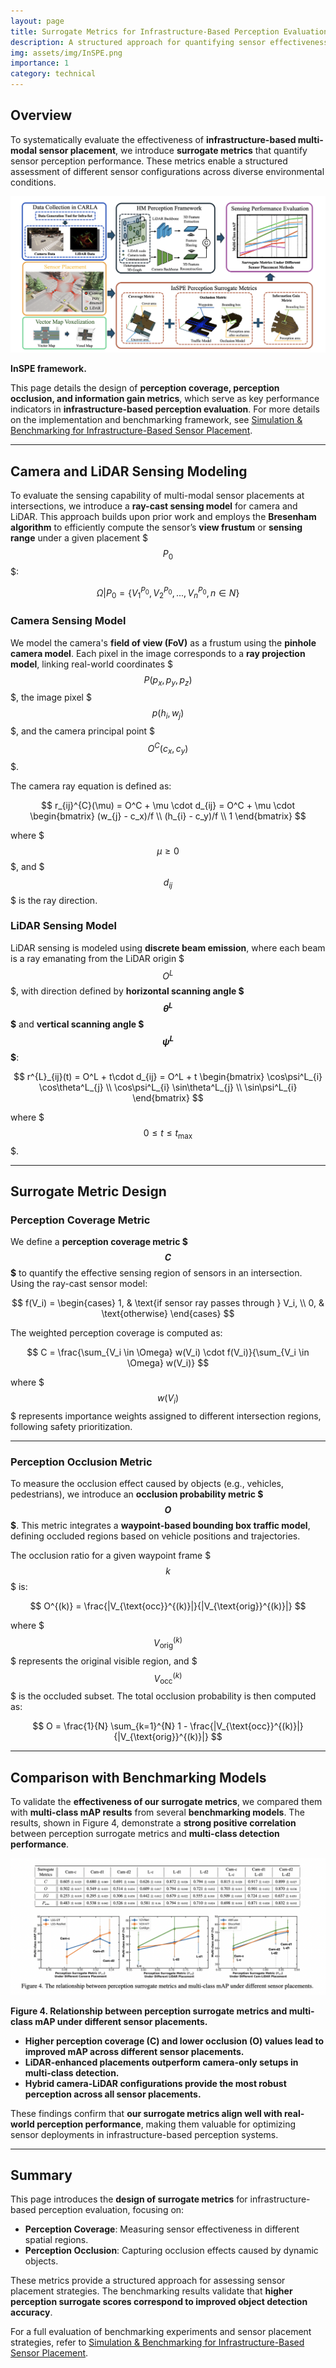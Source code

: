 ```yaml
---
layout: page
title: Surrogate Metrics for Infrastructure-Based Perception Evaluation
description: A structured approach for quantifying sensor effectiveness in infrastructure-based perception.
img: assets/img/InSPE.png
importance: 1
category: technical
---
```


## Overview

To systematically evaluate the effectiveness of **infrastructure-based multi-modal sensor placement**, we introduce **surrogate metrics** that quantify sensor perception performance. These metrics enable a structured assessment of different sensor configurations across diverse environmental conditions.

<div class="row">
    <div class="col-md-12 text-center">
        <img src="/assets/img/InSPE-1.png" alt="Benchmarking Results" class="img-fluid rounded">
        <p class="text-center"><strong>InSPE framework.</strong></p>
    </div>
</div>

This page details the design of **perception coverage, perception occlusion, and information gain metrics**, which serve as key performance indicators in **infrastructure-based perception evaluation**. For more details on the implementation and benchmarking framework, see [Simulation & Benchmarking for Infrastructure-Based Sensor Placement](/_projects/10_project.md).

---

## Camera and LiDAR Sensing Modeling

To evaluate the sensing capability of multi-modal sensor placements at intersections, we introduce a **ray-cast sensing model** for camera and LiDAR. This approach builds upon prior work and employs the **Bresenham algorithm** to efficiently compute the sensor’s **view frustum** or **sensing range** under a given placement $$$ P_0 $$$:

$$
    \Omega | P_0 = \{V_1^{P_0},V_2^{P_0},...,V_n^{P_0}, n \in N\}
$$

### **Camera Sensing Model**

We model the camera's **field of view (FoV)** as a frustum using the **pinhole camera model**. Each pixel in the image corresponds to a **ray projection model**, linking real-world coordinates $$$ P(p_x, p_y, p_z) $$$, the image pixel $$$ p(h_i, w_j) $$$, and the camera principal point $$$ O^C(c_x, c_y) $$$.

The camera ray equation is defined as:

$$
    r_{ij}^{C}(\mu) = O^C + \mu \cdot d_{ij} = O^C + \mu \cdot
    \begin{bmatrix}
    (w_{j} - c_x)/f \\
    (h_{i} - c_y)/f \\
    1
    \end{bmatrix}
$$

where $$$ \mu \geq 0 $$$, and $$$ d_{ij} $$$ is the ray direction.

### **LiDAR Sensing Model**

LiDAR sensing is modeled using **discrete beam emission**, where each beam is a ray emanating from the LiDAR origin $$$ O^L $$$, with direction defined by **horizontal scanning angle $$$ \theta^L $$$** and **vertical scanning angle $$$ \psi^L $$$**:

$$
    r^{L}_{ij}(t) = O^L + t\cdot d_{ij} = O^L + t
    \begin{bmatrix}
    \cos\psi^L_{i} \cos\theta^L_{j} \\
    \cos\psi^L_{i} \sin\theta^L_{j} \\
    \sin\psi^L_{i}
    \end{bmatrix}
$$

where $$$ 0 \le t \le t_{\max} $$$.

---

## Surrogate Metric Design

### **Perception Coverage Metric**

We define a **perception coverage metric $$$ C $$$** to quantify the effective sensing region of sensors in an intersection. Using the ray-cast sensor model:

$$
    f(V_i) =
    \begin{cases}
    1, & \text{if sensor ray passes through } V_i, \\
    0, & \text{otherwise}
    \end{cases}
$$

The weighted perception coverage is computed as:

$$
    C = \frac{\sum_{V_i \in \Omega} w(V_i) \cdot f(V_i)}{\sum_{V_i \in \Omega} w(V_i)}
$$

where $$$ w(V_i) $$$ represents importance weights assigned to different intersection regions, following safety prioritization.

---

### **Perception Occlusion Metric**

To measure the occlusion effect caused by objects (e.g., vehicles, pedestrians), we introduce an **occlusion probability metric $$$ O $$$**. This metric integrates a **waypoint-based bounding box traffic model**, defining occluded regions based on vehicle positions and trajectories.

The occlusion ratio for a given waypoint frame $$$ k $$$ is:

$$
    O^{(k)} = \frac{|V_{\text{occ}}^{(k)}|}{|V_{\text{orig}}^{(k)}|}
$$

where $$$ V_{\text{orig}}^{(k)} $$$ represents the original visible region, and $$$ V_{\text{occ}}^{(k)} $$$ is the occluded subset. The total occlusion probability is then computed as:

$$
    O = \frac{1}{N} \sum_{k=1}^{N} 1 - \frac{|V_{\text{occ}}^{(k)}|}{|V_{\text{orig}}^{(k)}|}
$$

---

## **Comparison with Benchmarking Models**

To validate the **effectiveness of our surrogate metrics**, we compared them with **multi-class mAP results** from several **benchmarking models**. The results, shown in Figure 4, demonstrate a **strong positive correlation** between perception surrogate metrics and **multi-class detection performance**.

<div class="row">
    <div class="col-md-12 text-center">
        <img src="/assets/img/sresult.png" alt="Benchmarking Results" class="img-fluid rounded">
        <p class="text-center"><strong>Figure 4. Relationship between perception surrogate metrics and multi-class mAP under different sensor placements.</strong></p>
    </div>
</div>

- **Higher perception coverage (C) and lower occlusion (O) values lead to improved mAP across different sensor placements.**
- **LiDAR-enhanced placements outperform camera-only setups in multi-class detection.**
- **Hybrid camera-LiDAR configurations provide the most robust perception across all sensor placements.**

These findings confirm that **our surrogate metrics align well with real-world perception performance**, making them valuable for optimizing sensor deployments in infrastructure-based perception systems.

---

## Summary

This page introduces the **design of surrogate metrics** for infrastructure-based perception evaluation, focusing on:

- **Perception Coverage**: Measuring sensor effectiveness in different spatial regions.
- **Perception Occlusion**: Capturing occlusion effects caused by dynamic objects.

These metrics provide a structured approach for assessing sensor placement strategies. The benchmarking results validate that **higher perception surrogate scores correspond to improved object detection accuracy**.

For a full evaluation of benchmarking experiments and sensor placement strategies, refer to [Simulation & Benchmarking for Infrastructure-Based Sensor Placement](/_projects/10_project.md).
